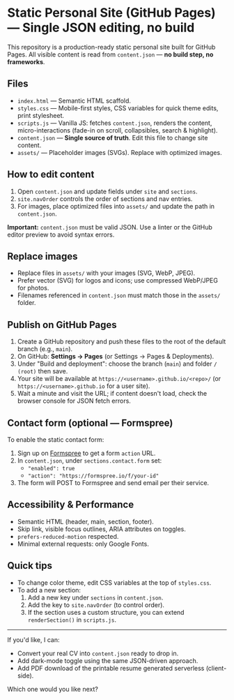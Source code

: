 # Static Personal Site (GitHub Pages) — Single JSON editing, no build

This repository is a production-ready static personal site built for GitHub Pages. All visible content is read from `content.json` — **no build step, no frameworks**.

## Files

- `index.html` — Semantic HTML scaffold.
- `styles.css` — Mobile-first styles, CSS variables for quick theme edits, print stylesheet.
- `scripts.js` — Vanilla JS: fetches `content.json`, renders the content, micro-interactions (fade-in on scroll, collapsibles, search & highlight).
- `content.json` — **Single source of truth**. Edit this file to change site content.
- `assets/` — Placeholder images (SVGs). Replace with optimized images.

## How to edit content

1. Open `content.json` and update fields under `site` and `sections`.
2. `site.navOrder` controls the order of sections and nav entries.
3. For images, place optimized files into `assets/` and update the path in `content.json`.

**Important:** `content.json` must be valid JSON. Use a linter or the GitHub editor preview to avoid syntax errors.

## Replace images

- Replace files in `assets/` with your images (SVG, WebP, JPEG).
- Prefer vector (SVG) for logos and icons; use compressed WebP/JPEG for photos.
- Filenames referenced in `content.json` must match those in the `assets/` folder.

## Publish on GitHub Pages

1. Create a GitHub repository and push these files to the root of the default branch (e.g., `main`).
2. On GitHub: **Settings → Pages** (or Settings → Pages & Deployments).
3. Under "Build and deployment": choose the branch (`main`) and folder `/ (root)` then save.
4. Your site will be available at `https://<username>.github.io/<repo>/` (or `https://<username>.github.io` for a user site).
5. Wait a minute and visit the URL; if content doesn't load, check the browser console for JSON fetch errors.

## Contact form (optional — Formspree)

To enable the static contact form:
1. Sign up on [Formspree](https://formspree.io/) to get a form `action` URL.
2. In `content.json`, under `sections.contact.form` set:
   - `"enabled": true`
   - `"action": "https://formspree.io/f/your-id"`
3. The form will POST to Formspree and send email per their service.

## Accessibility & Performance

- Semantic HTML (header, main, section, footer).
- Skip link, visible focus outlines, ARIA attributes on toggles.
- `prefers-reduced-motion` respected.
- Minimal external requests: only Google Fonts.

## Quick tips

- To change color theme, edit CSS variables at the top of `styles.css`.
- To add a new section:
  1. Add a new key under `sections` in `content.json`.
  2. Add the key to `site.navOrder` (to control order).
  3. If the section uses a custom structure, you can extend `renderSection()` in `scripts.js`.

---

If you'd like, I can:
- Convert your real CV into `content.json` ready to drop in.
- Add dark-mode toggle using the same JSON-driven approach.
- Add PDF download of the printable resume generated serverless (client-side).

Which one would you like next?

